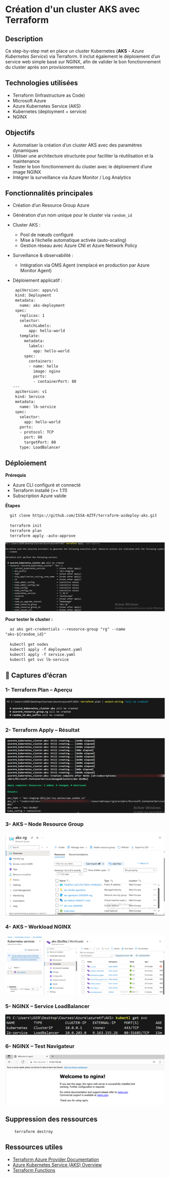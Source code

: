 # Création d'un cluster AKS avec Terraform
## Description
Ce step-by-step met en place un cluster Kubernetes (**AKS** - *Azure Kubernetes Service*) via Terraform. Il inclut également le déploiement d’un service web simple basé sur NGINX, afin de valider le bon fonctionnement du cluster après son provisionnement.
## Technologies utilisées
- Terraform (Infrastructure as Code)
- Microsoft Azure
- Azure Kubernetes Service (AKS)
- Kubernetes (deployment + service)
- NGINX
## Objectifs
- Automatiser la création d’un cluster AKS avec des paramètres dynamiques
- Utiliser une architecture structurée pour faciliter la réutilisation et la maintenance
- Tester le bon fonctionnement du cluster avec le déploiement d’une image NGINX
- Intégrer la surveillance via Azure Monitor / Log Analytics
## Fonctionnalités principales
- Création d’un Resource Group Azure
- Génération d’un nom unique pour le cluster via `random_id`
- Cluster AKS :
   *  Pool de nœuds configuré
   *  Mise à l’échelle automatique activée (auto-scaling)
   *  Gestion réseau avec Azure CNI et Azure Network Policy
- Surveillance & observabilité :

   * Intégration via OMS Agent (remplacé en production par Azure Monitor Agent)   
- Déploiement applicatif :

       apiVersion: apps/v1
       kind: Deployment
       metadata:
         name: aks-deployment
       spec:
         replicas: 1
         selector:
           matchLabels:
             app: hello-world
         template:
           metadata:
             labels:
               app: hello-world
           spec:
             containers:
             - name: hello
               image: nginx   
               ports:
               - containerPort: 80
      ---
       apiVersion: v1
       kind: Service
       metadata:
         name: lb-service
       spec:
         selector:
           app: hello-world
         ports:
         - protocol: TCP
           port: 80
           targetPort: 80
         type: LoadBalancer         
## Déploiement
**Prérequis**
- Azure CLI configuré et connecté
- Terraform installé (>= 1.11)
- Subscription Azure valide

**Étapes**


      

      git clone https://github.com/ISSA-AZTF/terraform-azdeploy-aks.git

      terraform init
      terraform plan 
      terraform apply -auto-approve

![terraform_apply](Images/terraform_apply.png)   

**Pour tester le cluster :**    


      az aks get-credentials --resource-group "rg" --name "aks-${random_id}"

      kubectl get nodes 
      kubectl apply -f deployment.yaml
      kubectl apply -f service.yaml
      kubectl get svc lb-service  

## 📸 Captures d’écran

### 1- Terraform Plan – Aperçu
![Terraform Plan](Images/execution_plan.png)

### 2- Terraform Apply – Résultat
![Terraform Apply](Images/apply_complete.png)

### 3- AKS – Node Resource Group
![Kubectl Get Nodes](Images/node_ressource_groupe.png)

### 4- AKS – Workload NGINX
![Workloads Azure](Images/Workloads.png)


### 5- NGINX – Service LoadBalancer
![NGINX Service IP](Images/services.png)

### 6- NGINX – Test Navigateur
![NGINX Browser](Images/nginx_welcome.png)
## Suppression des ressources

        terraform destroy
## Ressources utiles
- [Terraform Azure Provider Documentation](https://registry.terraform.io/providers/hashicorp/azurerm/latest/docs)
- [Azure Kubernetes Service (AKS) Overview](https://learn.microsoft.com/en-us/azure/aks/)
- [Terraform Functions](https://developer.hashicorp.com/terraform/language/functions) 